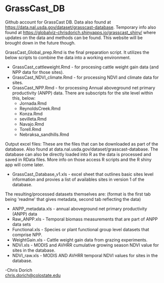 # GrassCast_DB
Github account for GrassCast DB. Data also found at https://data.nal.usda.gov/dataset/grasscast-database. 
Temporary info also found at https://globalviz-chrisdorich.shinyapps.io/grasscast_shiny/ where updates on the data and methods can be found. This website will be brought down in the future though. 


GrassCast_Global_prep.Rmd is the final preparation script. It utilizes the below scripts to combine the data into a working environment. 
  * GrassCast_cattleweight.Rmd - for procesing cattle weight gain data (and NPP data for those sites).       
  * GrassCast_NDVI_climate.Rmd - for processing NDVI and climate data for sites.     
  * GrassCast_NPP.Rmd - for processing Annual aboveground net primary productivity (ANPP) data. There are subscripts for the site level within this, below:     
    * Jornada.Rmd
    * ReynoldsCreek.Rmd 
    * Konza.Rmd 
    * sevilleta.Rmd
    * Navajo.Rmd 
    * Torell.Rmd 
    * Nebraksa_sandhills.Rmd  
    
Output excel files: 
These are the files that can be downloaded as part of the database. Also found at data.nal.usda.gov/dataset/grasscast-database. 
The database can also be directly loaded into R as the data is processed and saved in RData files. More info on those access R scripts and the R shiny app will come later.        
  * GrassCast_Database_v1.xls - excel sheet that outlines basic sites level information and provies a list of availables sites in version 1 of the database.   
  
 The resulting/processed datasets themselves are: 
 (format is the first tab being 'readme' that gives metadata, second tab reflecting the data)
  * ANPP_metadata.xls - annual aboveground net primary productivity (ANPP) data
  * Raw_ANPP.xls - Temporal biomass measurements that are part of ANPP data sets 
  * Functional.xls - Species or plant functional group level datasets that comprise NPP. 
  * WeightGain.xls - Cattle weight gain data from grazing experiments. 
  * NDVI.xls - MODIS and AVHRR cumulative growing season NDVI value for sites in the database. 
  * NDVI_raw.xls - MODIS AND AVHRR temporal NDVI values for sites in the database. 
           
           
-Chris Dorich       
chris.dorich@colostate.edu 


